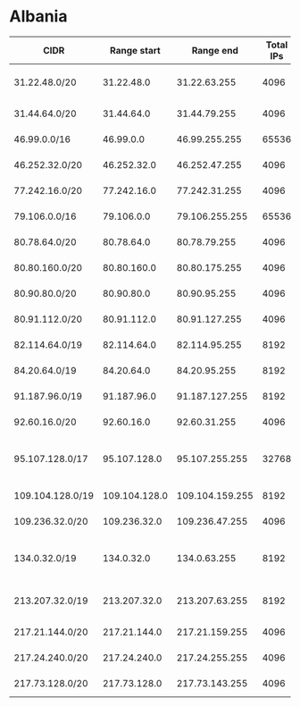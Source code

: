 # Albania

CIDR               | Range start     | Range end       | Total IPs  | Assign date | Owner
------------------ | --------------- | --------------- | ---------- | ----------- | -----
31.22.48.0/20      | 31.22.48.0      | 31.22.63.255    | 4096       | 2011-03-25  | Albanian Mobile Communications SH.A.
31.44.64.0/20      | 31.44.64.0      | 31.44.79.255    | 4096       | 2011-02-24  | Abissnet sh.a.
46.99.0.0/16       | 46.99.0.0       | 46.99.255.255   | 65536      | 2010-06-08  | 
46.252.32.0/20     | 46.252.32.0     | 46.252.47.255   | 4096       | 2010-12-17  | 4ALB shpk
77.242.16.0/20     | 77.242.16.0     | 77.242.31.255   | 4096       | 2007-02-22  | Abissnet sh.a.
79.106.0.0/16      | 79.106.0.0      | 79.106.255.255  | 65536      | 2007-11-23  | Albtelecom Sh.a.
80.78.64.0/20      | 80.78.64.0      | 80.78.79.255    | 4096       | 2001-07-04  | ABCOM Shpk
80.80.160.0/20     | 80.80.160.0     | 80.80.175.255   | 4096       | 2001-07-17  | 
80.90.80.0/20      | 80.90.80.0      | 80.90.95.255    | 4096       | 2005-06-03  | ADA Holding - ADA AIR sh.p.k.
80.91.112.0/20     | 80.91.112.0     | 80.91.127.255   | 4096       | 2005-06-09  | Abissnet sh.a.
82.114.64.0/19     | 82.114.64.0     | 82.114.95.255   | 8192       | 2003-12-22  | 
84.20.64.0/19      | 84.20.64.0      | 84.20.95.255    | 8192       | 2004-09-02  | Pronet sh.p.k.
91.187.96.0/19     | 91.187.96.0     | 91.187.127.255  | 8192       | 2006-11-24  | 
92.60.16.0/20      | 92.60.16.0      | 92.60.31.255    | 4096       | 2007-11-30  | Abissnet sh.a.
95.107.128.0/17    | 95.107.128.0    | 95.107.255.255  | 32768      | 2008-12-02  | Albanian Satellite Communications sh.p.k.
109.104.128.0/19   | 109.104.128.0   | 109.104.159.255 | 8192       | 2009-09-04  | ITirana Sh.p.k.
109.236.32.0/20    | 109.236.32.0    | 109.236.47.255  | 4096       | 2009-11-30  | Abissnet sh.a.
134.0.32.0/19      | 134.0.32.0      | 134.0.63.255    | 8192       | 2011-11-01  | Agjencia Kombetare Shoqerise se Informacionit
213.207.32.0/19    | 213.207.32.0    | 213.207.63.255  | 8192       | 2005-12-22  | VIVO Communications Sh p k
217.21.144.0/20    | 217.21.144.0    | 217.21.159.255  | 4096       | 2010-10-21  | Nisatel LTD
217.24.240.0/20    | 217.24.240.0    | 217.24.255.255  | 4096       | 2003-05-14  | Albtelecom Sh.a.
217.73.128.0/20    | 217.73.128.0    | 217.73.143.255  | 4096       | 2011-01-17  | ABCOM Shpk
